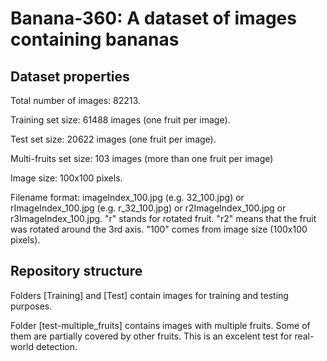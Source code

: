 # Banana-360: A dataset of images containing bananas #


## Dataset properties ##

Total number of images: 82213.

Training set size: 61488 images (one fruit per image).

Test set size: 20622 images (one fruit per image).

Multi-fruits set size: 103 images (more than one fruit per image)

Image size: 100x100 pixels.

Filename format: imageIndex_100.jpg (e.g. 32_100.jpg) or rImageIndex_100.jpg (e.g. r_32_100.jpg) or r2ImageIndex_100.jpg or r3ImageIndex_100.jpg. "r" stands for rotated fruit. "r2" means that the fruit was rotated around the 3rd axis. "100" comes from image size (100x100 pixels).


## Repository structure ##

Folders [Training] and [Test] contain images for training and testing purposes.

Folder [test-multiple_fruits] contains images with multiple fruits. Some of them are partially covered by other fruits. This is an excelent test for real-world detection.


